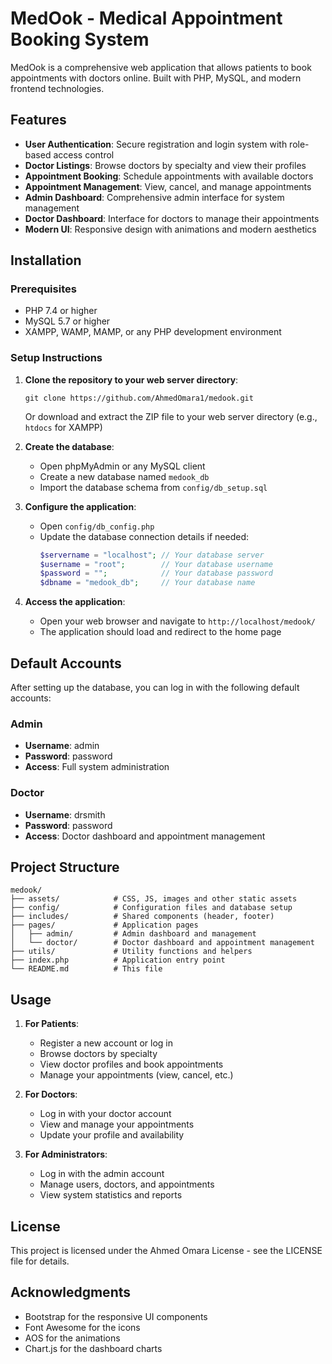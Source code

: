 # MedOok - Medical Appointment Booking System

MedOok is a comprehensive web application that allows patients to book appointments with doctors online. Built with PHP, MySQL, and modern frontend technologies.

## Features

- **User Authentication**: Secure registration and login system with role-based access control
- **Doctor Listings**: Browse doctors by specialty and view their profiles
- **Appointment Booking**: Schedule appointments with available doctors
- **Appointment Management**: View, cancel, and manage appointments
- **Admin Dashboard**: Comprehensive admin interface for system management
- **Doctor Dashboard**: Interface for doctors to manage their appointments
- **Modern UI**: Responsive design with animations and modern aesthetics

## Installation

### Prerequisites

- PHP 7.4 or higher
- MySQL 5.7 or higher
- XAMPP, WAMP, MAMP, or any PHP development environment

### Setup Instructions

1. **Clone the repository to your web server directory**:
   ```
   git clone https://github.com/AhmedOmara1/medook.git
   ```
   Or download and extract the ZIP file to your web server directory (e.g., `htdocs` for XAMPP)

2. **Create the database**:
   - Open phpMyAdmin or any MySQL client
   - Create a new database named `medook_db`
   - Import the database schema from `config/db_setup.sql`

3. **Configure the application**:
   - Open `config/db_config.php`
   - Update the database connection details if needed:
     ```php
     $servername = "localhost"; // Your database server
     $username = "root";        // Your database username
     $password = "";            // Your database password
     $dbname = "medook_db";     // Your database name
     ```

4. **Access the application**:
   - Open your web browser and navigate to `http://localhost/medook/`
   - The application should load and redirect to the home page

## Default Accounts

After setting up the database, you can log in with the following default accounts:

### Admin
- **Username**: admin
- **Password**: password
- **Access**: Full system administration

### Doctor
- **Username**: drsmith
- **Password**: password
- **Access**: Doctor dashboard and appointment management

## Project Structure

```
medook/
├── assets/            # CSS, JS, images and other static assets
├── config/            # Configuration files and database setup
├── includes/          # Shared components (header, footer)
├── pages/             # Application pages
│   ├── admin/         # Admin dashboard and management
│   └── doctor/        # Doctor dashboard and appointment management
├── utils/             # Utility functions and helpers
├── index.php          # Application entry point
└── README.md          # This file
```

## Usage

1. **For Patients**:
   - Register a new account or log in
   - Browse doctors by specialty
   - View doctor profiles and book appointments
   - Manage your appointments (view, cancel, etc.)

2. **For Doctors**:
   - Log in with your doctor account
   - View and manage your appointments
   - Update your profile and availability

3. **For Administrators**:
   - Log in with the admin account
   - Manage users, doctors, and appointments
   - View system statistics and reports

## License

This project is licensed under the Ahmed Omara License - see the LICENSE file for details.

## Acknowledgments

- Bootstrap for the responsive UI components
- Font Awesome for the icons
- AOS for the animations
- Chart.js for the dashboard charts 
